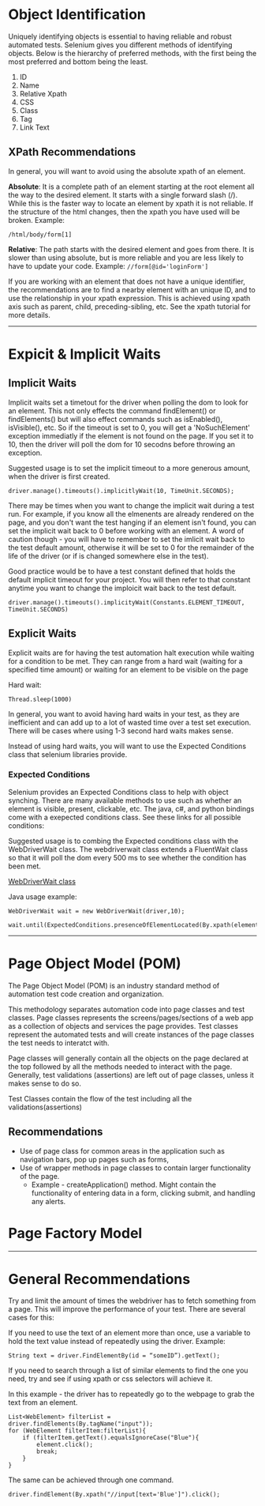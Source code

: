 # Object Identification #
Uniquely identifying objects is essential to having reliable and robust automated tests.  Selenium gives you different methods of identifying objects.  Below is the hierarchy of preferred methods, with the first being the most preferred and bottom being the least.  

 1. ID
 2. Name
 3. Relative Xpath
 4. CSS
 5. Class
 6. Tag
 7. Link Text
 
## XPath Recommendations ##
 
In general, you will want to avoid using the absolute xpath of an element.
 
**Absolute**: It is a complete path of an element starting at the root element all the way to the desired element.  It starts with a single forward slash (/).  While this is the faster way to locate an element by xpath it is not reliable.  If the structure of the html changes, then the xpath you have used will be broken.  Example:

```/html/body/form[1]```

**Relative**: The path starts with the desired element and goes from there.  It is slower than using absolute, but is more reliable and you are less likely to have to update your code.  Example:
```//form[@id='loginForm']```

If you are working with an element that does not have a unique identifier, the recommendations are to find a nearby element with an unique ID, and to use the relationship in your xpath expression.  This is achieved using xpath axis such as parent, child, preceding-sibling, etc.  See the xpath tutorial for more details.  

----------

# Expicit & Implicit Waits #

## Implicit Waits ##

Implicit waits set a timetout for the driver when polling the dom to look for an element. This not only effects the command findElement() or findElements() but will also effect commands such as isEnabled(), isVisible(), etc.  So if the timeout is set to 0, you will get a 'NoSuchElement' exception immediatly if the element is not found on the page.  If you set it to 10, then the driver will poll the dom for 10 secodns before throwing an exception.  

Suggested usage is to set the implicit timeout to a more generous amount, when the driver is first created.  

```
driver.manage().timeouts().implicitlyWait(10, TimeUnit.SECONDS);
```

There may be times when you want to change the implicit wait during a test run.  For example, if you know all the elmenents are already rendered on the page, and you don't want the test hanging if an element isn't found, you can set the implicit wait back to 0 before working with an element.  A word of caution though - you will have to remember to set the imlicit wait back to the test default amount, otherwise it will be set to 0 for the remainder of the life of the driver (or if is changed somewhere else in the test).  

Good practice would be to have a test constant defined that holds the default implicit timeout for your project.  You will then refer to that constant anytime you want to change the imploicit wait back to the test default.  

```
driver.manage().timeouts().implicityWait(Constants.ELEMENT_TIMEOUT, TimeUnit.SECONDS)
```

## Explicit Waits ##

Explicit waits are for having the test automation halt execution while waiting for a condition to be met.  They can range from a hard wait (waiting for a specified time amount) or waiting for an element to be visible on the page

Hard wait:
```
Thread.sleep(1000)
```

In general, you want to avoid having hard waits in your test, as they are inefficient and can add up to a lot of wasted time over a test set execution.  There will be cases where using 1-3 second hard waits makes sense.

Instead of using hard waits, you will want to use the Expected Conditions class that selenium libraries provide.  

### Expected Conditions ###

Selenium provides an Expected Conditions class to help with object synching.  There are many available methods to use such as whether an element is visible, present, clickable, etc.  The java, c#, and python bindings come with a exepected conditions class.  See these links for all possible conditions:

Suggested usage is to combing the Expected conditions class with the WebDriverWait class.  The webdriverwait class extends a FluentWait class so that it will poll the dom every 500 ms to see whether the condition has been met.  

[WebDriverWait class](https://github.com/SeleniumHQ/selenium/blob/master/java/client/src/org/openqa/selenium/support/ui/WebDriverWait.java#L69)

Java usage example:
```
WebDriverWait wait = new WebDriverWait(driver,10);
        wait.until(ExpectedConditions.presenceOfElementLocated(By.xpath(elementXpath)));
```
----------

# Page Object Model (POM) #

The Page Object Model (POM) is an industry standard method of automation test code creation and organization.  

This methodology separates automation code into page classes and test classes.  Page classes represents the screens/pages/sections of a web app as a collection of objects and services the page provides.  Test classes represent the automated tests and will create instances of the page classes the test needs to interatct with.  

Page classes will generally contain all the objects on the page declared at the top followed by all the methods needed to interact with the page.  Generally, test validations (assertions) are left out of page classes, unless it makes sense to do so.  

Test Classes contain the flow of the test including all the validations(assertions)

## Recommendations ##

 - Use of page class for common areas in the application such as navigation bars, pop up pages such as forms, 
 - Use of wrapper methods in page classes to contain larger functionality of the page.  
	 - Example - createApplication() method.  Might contain the functionality of entering data in a form, clicking submit, and handling any alerts.  
	 
# Page Factory Model #
	 
----------

# General Recommendations #

Try and limit the amount of times the webdriver has to fetch something from a page.  This will improve the performance of your test.  There are several cases for this:

If you need to use the text of an element more than once, use a variable to hold the text value instead of repeatedly using the driver.  Example:

```String text = driver.FindElementBy(id = “someID”).getText();```

If you need to search through a list of similar elements to find the one you need, try and see if using xpath or css selectors will achieve it.  

In this example - the driver has to repeatedly go to the webpage to grab the text from an element.

```
List<WebElement> filterList = driver.findElements(By.tagName("input"));
for (WebElement filterItem:filterList){
	if (filterItem.getText().equalsIgnoreCase("Blue"){
		element.click();
		break;
	}
}
```

The same can be achieved through one command.  
```
driver.findElement(By.xpath("//input[text='Blue']").click();
```
